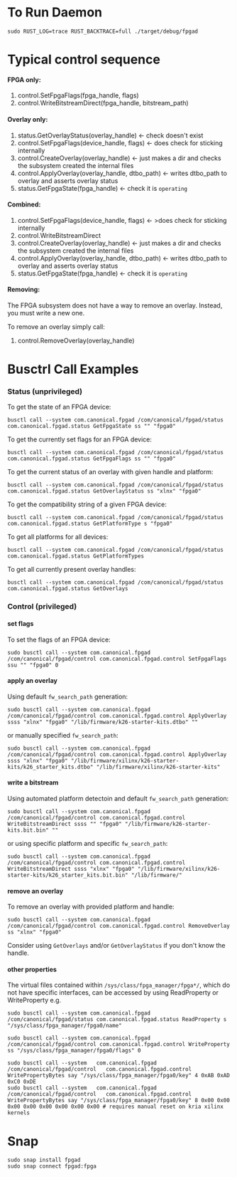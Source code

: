 # To Run Daemon

```shell
sudo RUST_LOG=trace RUST_BACKTRACE=full ./target/debug/fpgad
```

# Typical control sequence

#### FPGA only:

1. control.SetFpgaFlags(fpga_handle, flags)
2. control.WriteBitstreamDirect(fpga_handle, bitstream_path)

#### Overlay only:

1. status.GetOverlayStatus(overlay_handle) <- check doesn't exist
2. control.SetFpgaFlags(device_handle, flags) <- does check for sticking internally
3. control.CreateOverlay(overlay_handle) <- just makes a dir and checks the subsystem created the internal files
4. control.ApplyOverlay(overlay_handle, dtbo_path) <- writes dtbo_path to overlay and asserts overlay status
5. status.GetFpgaState(fpga_handle) <- check it is `operating`

#### Combined:

1. control.SetFpgaFlags(device_handle, flags) <- >does check for sticking internally
2. control.WriteBitstreamDirect
3. control.CreateOverlay(overlay_handle) <- just makes a dir and checks the subsystem created the internal files
4. control.ApplyOverlay(overlay_handle, dtbo_path) <- writes dtbo_path to overlay and asserts overlay status
5. status.GetFpgaState(fpga_handle) <- check it is `operating`

#### Removing:

The FPGA subsystem does not have a way to remove an overlay. Instead, you must write a new one.

To remove an overlay simply call:

1. control.RemoveOverlay(overlay_handle)

# Busctrl Call Examples

### Status (unprivileged)

To get the state of an FPGA device:

```shell
busctl call --system com.canonical.fpgad /com/canonical/fpgad/status com.canonical.fpgad.status GetFpgaState ss "" "fpga0"
```

To get the currently set flags for an FPGA device:

```shell
busctl call --system com.canonical.fpgad /com/canonical/fpgad/status com.canonical.fpgad.status GetFpgaFlags ss "" "fpga0"
```

To get the current status of an overlay with given handle and platform:

```shell
busctl call --system com.canonical.fpgad /com/canonical/fpgad/status com.canonical.fpgad.status GetOverlayStatus ss "xlnx" "fpga0"
```

To get the compatibility string of a given FPGA device:

```shell
busctl call --system com.canonical.fpgad /com/canonical/fpgad/status com.canonical.fpgad.status GetPlatformType s "fpga0"
```

To get all platforms for all devices:

```shell
busctl call --system com.canonical.fpgad /com/canonical/fpgad/status com.canonical.fpgad.status GetPlatformTypes
```

To get all currently present overlay handles:

```shell
busctl call --system com.canonical.fpgad /com/canonical/fpgad/status com.canonical.fpgad.status GetOverlays
```

### Control (privileged)

#### set flags

To set the flags of an FPGA device:

```shell
sudo busctl call --system com.canonical.fpgad /com/canonical/fpgad/control com.canonical.fpgad.control SetFpgaFlags ssu "" "fpga0" 0
```

#### apply an overlay

Using default `fw_search_path` generation:

```shell
sudo busctl call --system com.canonical.fpgad /com/canonical/fpgad/control com.canonical.fpgad.control ApplyOverlay ssss "xlnx" "fpga0" "/lib/firmware/k26-starter-kits.dtbo" ""
```

or manually specified `fw_search_path`:

```shell
sudo busctl call --system com.canonical.fpgad /com/canonical/fpgad/control com.canonical.fpgad.control ApplyOverlay ssss "xlnx" "fpga0" "/lib/firmware/xilinx/k26-starter-kits/k26_starter_kits.dtbo" "/lib/firmware/xilinx/k26-starter-kits"
```

#### write a bitstream

Using automated platform detectoin and default `fw_search_path` generation:

```shell
sudo busctl call --system com.canonical.fpgad /com/canonical/fpgad/control com.canonical.fpgad.control WriteBitstreamDirect ssss "" "fpga0" "/lib/firmware/k26-starter-kits.bit.bin" ""
```

or using specific platform and specific `fw_search_path`:

```shell
sudo busctl call --system com.canonical.fpgad /com/canonical/fpgad/control com.canonical.fpgad.control WriteBitstreamDirect ssss "xlnx" "fpga0" "/lib/firmware/xilinx/k26-starter-kits/k26_starter_kits.bit.bin" "/lib/firmware/"
```

#### remove an overlay

To remove an overlay with provided platform and handle:

```shell
sudo busctl call --system com.canonical.fpgad /com/canonical/fpgad/control com.canonical.fpgad.control RemoveOverlay ss "xlnx" "fpga0"
```

Consider using `GetOverlays` and/or `GetOverlayStatus` if you don't
know the handle.

#### other properties

The virtual files contained within `/sys/class/fpga_manager/fpga*/`, which do not have specific interfaces, can be
accessed by using ReadProperty or WriteProperty e.g.

```shell
sudo busctl call --system com.canonical.fpgad /com/canonical/fpgad/status com.canonical.fpgad.status ReadProperty s "/sys/class/fpga_manager/fpga0/name"
```

```shell
sudo busctl call --system com.canonical.fpgad /com/canonical/fpgad/control com.canonical.fpgad.control WriteProperty ss "/sys/class/fpga_manager/fpga0/flags" 0
```

```shell
sudo busctl call --system   com.canonical.fpgad   /com/canonical/fpgad/control   com.canonical.fpgad.control   WritePropertyBytes say "/sys/class/fpga_manager/fpga0/key" 4 0xAB 0xAD 0xC0 0xDE
sudo busctl call --system   com.canonical.fpgad   /com/canonical/fpgad/control   com.canonical.fpgad.control   WritePropertyBytes say "/sys/class/fpga_manager/fpga0/key" 8 0x00 0x00 0x00 0x00 0x00 0x00 0x00 0x00 # requires manual reset on kria xilinx kernels
```

# Snap

```shell
sudo snap install fpgad
sudo snap connect fpgad:fpga
```
